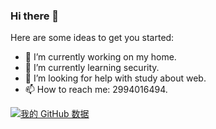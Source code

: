 ### Hi there 👋

Here are some ideas to get you started:

- 🔭 I’m currently working on my home.
- 🌱 I’m currently learning security.
- 🤔 I’m looking for help with study about web.
- 📫 How to reach me: 2994016494.


[![我的 GitHub 数据](https://github-readme-stats.vercel.app/api?username=m4xlmum)]()
